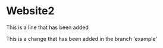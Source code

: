 # Website2

This is a line that has been added

This is a change that has been added in the branch 'example'

